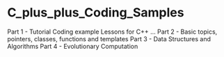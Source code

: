 # C_plus_plus_Coding_Samples
Part 1 - Tutorial Coding example Lessons for C++
...
Part 2 - Basic topics, pointers, classes, functions and templates
Part 3 - Data Structures and Algorithms
Part 4 - Evolutionary Computation
